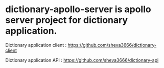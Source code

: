 # dictionary-apollo-server is apollo server project for dictionary application. 

Dictionary application client : https://github.com/sheva3666/dictionary-client

Dictionary application API : https://github.com/sheva3666/dictionary-api
